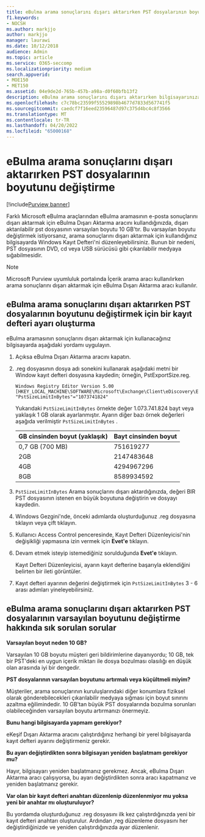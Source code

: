 ```yaml
---
title: eBulma arama sonuçlarını dışarı aktarırken PST dosyalarının boyutunu değiştirme
f1.keywords:
- NOCSH
ms.author: markjjo
author: markjjo
manager: laurawi
ms.date: 10/12/2018
audience: Admin
ms.topic: article
ms.service: O365-seccomp
ms.localizationpriority: medium
search.appverid:
- MOE150
- MET150
ms.assetid: 04e9de2d-765b-457b-a98a-d0f60bfb13f2
description: eBulma arama sonuçlarını dışarı aktarırken bilgisayarınıza indirilen PST dosyalarının varsayılan boyutunu değiştirebilirsiniz.
ms.openlocfilehash: c7c78bc23599f55529898b4677d7833d567741f5
ms.sourcegitcommit: caedcf7f16eed23596487d97c375d4bc4c8f3566
ms.translationtype: MT
ms.contentlocale: tr-TR
ms.lasthandoff: 04/20/2022
ms.locfileid: "65000168"
---
```

# <a name="change-the-size-of-pst-files-when-exporting-ediscovery-search-results"></a>eBulma arama sonuçlarını dışarı aktarırken PST dosyalarının boyutunu değiştirme

[!include[Purview banner](../includes/purview-rebrand-banner.md)]

Farklı Microsoft eBulma araçlarından eBulma aramasının e-posta sonuçlarını dışarı aktarmak için eBulma Dışarı Aktarma aracını kullandığınızda, dışarı aktarılabilir pst dosyasının varsayılan boyutu 10 GB'tır. Bu varsayılan boyutu değiştirmek istiyorsanız, arama sonuçlarını dışarı aktarmak için kullandığınız bilgisayarda Windows Kayıt Defteri'ni düzenleyebilirsiniz. Bunun bir nedeni, PST dosyasının DVD, cd veya USB sürücüsü gibi çıkarılabilir medyaya sığabilmesidir. 
  
> [!NOTE]
> Microsoft Purview uyumluluk portalında İçerik arama aracı kullanılırken arama sonuçlarını dışarı aktarmak için eBulma Dışarı Aktarma aracı kullanılır.
  
## <a name="create-a-registry-setting-to-change-the-size-of-pst-files-when-you-export-ediscovery-search-results"></a>eBulma arama sonuçlarını dışarı aktarırken PST dosyalarının boyutunu değiştirmek için bir kayıt defteri ayarı oluşturma

eBulma aramasının sonuçlarını dışarı aktarmak için kullanacağınız bilgisayarda aşağıdaki yordamı uygulayın.
  
1. Açıksa eBulma Dışarı Aktarma aracını kapatın. 
    
2. .reg dosyasının dosya adı sonekini kullanarak aşağıdaki metni bir Window kayıt defteri dosyasına kaydedin; örneğin, PstExportSize.reg. 
    
    ```text
    Windows Registry Editor Version 5.00
    [HKEY_LOCAL_MACHINE\SOFTWARE\Microsoft\Exchange\Client\eDiscovery\ExportTool]
    "PstSizeLimitInBytes"="1073741824"
    ```

    Yukarıdaki  `PstSizeLimitInBytes` örnekte değer 1.073.741.824 bayt veya yaklaşık 1 GB olarak ayarlanmıştır. Ayarın diğer bazı örnek değerleri aşağıda verilmiştir  `PstSizeLimitInBytes` . 
    
    |**GB cinsinden boyut (yaklaşık)**|**Bayt cinsinden boyut**|
    |:-----|:-----|
    |0,7 GB (700 MB)  <br/> |751619277  <br/> |
    |2GB  <br/> |2147483648  <br/> |
    |4GB  <br/> |4294967296  <br/> |
    |8GB  <br/> |8589934592  <br/> |
   
3. `PstSizeLimitInBytes` Arama sonuçlarını dışarı aktardığınızda, değeri BIR PST dosyasının istenen en büyük boyutuna değiştirin ve dosyayı kaydedin. 
    
4. Windows Gezgini'nde, önceki adımlarda oluşturduğunuz .reg dosyasına tıklayın veya çift tıklayın.
    
5. Kullanıcı Access Control penceresinde, Kayıt Defteri Düzenleyicisi'nin değişikliği yapmasına izin vermek için **Evet'e** tıklayın. 
    
6. Devam etmek isteyip istemediğiniz sorulduğunda **Evet'e** tıklayın.
    
    Kayıt Defteri Düzenleyicisi, ayarın kayıt defterine başarıyla eklendiğini belirten bir ileti görüntüler.
    
7. Kayıt defteri ayarının değerini değiştirmek için  `PstSizeLimitInBytes` 3 - 6 arası adımları yineleyebilirsiniz. 
  
## <a name="frequently-asked-questions-about-changing-the-default-size-of-pst-files-when-you-export-ediscovery-search-results"></a>eBulma arama sonuçlarını dışarı aktarırken PST dosyalarının varsayılan boyutunu değiştirme hakkında sık sorulan sorular

 **Varsayılan boyut neden 10 GB?**
  
Varsayılan 10 GB boyutu müşteri geri bildirimlerine dayanıyordu; 10 GB, tek bir PST'deki en uygun içerik miktarı ile dosya bozulması olasılığı en düşük olan arasında iyi bir dengedir.
  
 **PST dosyalarının varsayılan boyutunu artırmalı veya küçültmeli miyim?**
  
Müşteriler, arama sonuçlarının kuruluşlarındaki diğer konumlara fiziksel olarak gönderebilecekleri çıkarılabilir medyaya sığması için boyut sınırını azaltma eğilimindedir. 10 GB'tan büyük PST dosyalarında bozulma sorunları olabileceğinden varsayılan boyutu artırmanızı önermeyiz.
  
 **Bunu hangi bilgisayarda yapmam gerekiyor?**
  
eKeşif Dışarı Aktarma aracını çalıştırdığınız herhangi bir yerel bilgisayarda kayıt defteri ayarını değiştirmeniz gerekir.
  
 **Bu ayarı değiştirdikten sonra bilgisayarı yeniden başlatmam gerekiyor mu?**
  
Hayır, bilgisayarı yeniden başlatmanız gerekmez. Ancak, eBulma Dışarı Aktarma aracı çalışıyorsa, bu ayarı değiştirdikten sonra aracı kapatmanız ve yeniden başlatmanız gerekir.
  
 **Var olan bir kayıt defteri anahtarı düzenlenip düzenlenmiyor mu yoksa yeni bir anahtar mı oluşturuluyor?**
  
Bu yordamda oluşturduğunuz .reg dosyasını ilk kez çalıştırdığınızda yeni bir kayıt defteri anahtarı oluşturulur. Ardından ,reg düzenleme dosyasını her değiştirdiğinizde ve yeniden çalıştırdığınızda ayar düzenlenir.
